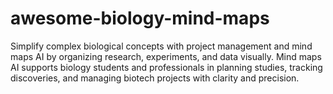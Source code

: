 # awesome-biology-mind-maps
Simplify complex biological concepts with project management and mind maps AI by organizing research, experiments, and data visually. Mind maps AI supports biology students and professionals in planning studies, tracking discoveries, and managing biotech projects with clarity and precision.
